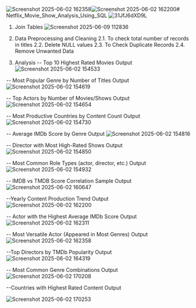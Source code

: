 ![Screenshot 2025-06-02 162358](https://github.com/user-attachments/assets/26bc9bcb-6e83-457a-ae7d-49fe209f270e)![Screenshot 2025-06-02 162200](https://github.com/user-attachments/assets/9b7c1458-8f87-444b-9cf2-47cb7e275400)# Netflix_Movie_Show_Analysis_Using_SQL
![31JfJ6dXD9L](https://github.com/user-attachments/assets/5085c0e7-19d2-4c5f-8d86-4a938b1321c1)

1.	Join Tables
   ![Screenshot 2025-06-09 112836](https://github.com/user-attachments/assets/68fd5073-e50b-4fc5-a462-9485a81ac241)

2.	Data Preprocessing and Cleaning 
2.1.	To check total number of records in titles
2.2.	Delete NULL values 
2.3.	To Check Duplicate Records
2.4.	Remove Unwanted Data 

4. Analysis 
-- Top 10 Highest Rated Movies
   Output
   ![Screenshot 2025-06-02 154533](https://github.com/user-attachments/assets/927ddf8d-b1b4-4b44-8e86-f543438a9b09)

-- Most Popular Genre by Number of Titles
   Output
   ![Screenshot 2025-06-02 154619](https://github.com/user-attachments/assets/2f89b1b7-205b-4864-9b9b-97a5932a2456)

-- Top Actors by Number of Movies/Shows
   Output
   ![Screenshot 2025-06-02 154654](https://github.com/user-attachments/assets/a75aa8fe-4473-4ccc-80df-bf86eb536273)

-- Most Productive Countries by Content Count
   Output
   ![Screenshot 2025-06-02 154730](https://github.com/user-attachments/assets/d596d1c0-8163-490c-a962-8a44540658d6)

-- Average IMDb Score by Genre
   Output
   ![Screenshot 2025-06-02 154816](https://github.com/user-attachments/assets/107e4513-9a7c-410c-ace6-a2f2fb0cc725)

-- Director with Most High-Rated Shows
   Output
   ![Screenshot 2025-06-02 154850](https://github.com/user-attachments/assets/e1e16876-837d-486c-ac88-557d338fae71)

-- Most Common Role Types (actor, director, etc.)
   Output
   ![Screenshot 2025-06-02 154932](https://github.com/user-attachments/assets/80b7956e-4a39-4f65-b345-a3063abf391f)

-- IMDB vs TMDB Score Correlation Sample
   Output
   ![Screenshot 2025-06-02 160647](https://github.com/user-attachments/assets/ce313807-6a3e-479f-a2d6-3e4200fc53a7)

--Yearly Content Production Trend
   Output
   ![Screenshot 2025-06-02 162200](https://github.com/user-attachments/assets/68dd7ce2-bce9-4b4c-b0af-4ab6000ecf7b)

-- Actor with the Highest Average IMDb Score
   Output
   ![Screenshot 2025-06-02 162311](https://github.com/user-attachments/assets/d675fe32-5a85-4f1c-9aae-c87c029a4271)

-- Most Versatile Actor (Appeared in Most Genres)
   Output
   ![Screenshot 2025-06-02 162358](https://github.com/user-attachments/assets/67c2ffca-3956-470e-ae11-5cacc0ac3812)

--Top Directors by TMDb Popularity
   Output
   ![Screenshot 2025-06-02 164319](https://github.com/user-attachments/assets/993740aa-417c-47c4-b4c3-ef09b8ec858e)

-- Most Common Genre Combinations
   Output
   ![Screenshot 2025-06-02 170208](https://github.com/user-attachments/assets/9a47b922-1d5a-4860-a75f-bcb7f2aa88e7)

--Countries with Highest Rated Content
   Output
   
   ![Screenshot 2025-06-02 170253](https://github.com/user-attachments/assets/b3e77a23-9d87-4a31-8b69-5bcec29dc1fd)
